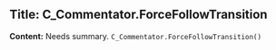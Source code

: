 ## Title: C_Commentator.ForceFollowTransition

**Content:**
Needs summary.
`C_Commentator.ForceFollowTransition()`

